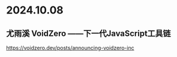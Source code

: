 # 2024.10.08

## 尤雨溪 VoidZero ——下一代JavaScript工具链

https://voidzero.dev/posts/announcing-voidzero-inc
